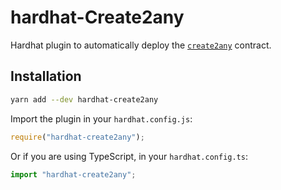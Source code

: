 # hardhat-Create2any

Hardhat plugin to automatically deploy the [`create2any`](https://github.com/ysqi/create2any) contract.

## Installation

```bash
yarn add --dev hardhat-create2any
```

Import the plugin in your `hardhat.config.js`:

```js
require("hardhat-create2any");
```

Or if you are using TypeScript, in your `hardhat.config.ts`:

```ts
import "hardhat-create2any";
```
